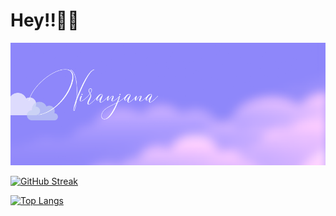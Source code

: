 # Hey!!👋🏾
![image](https://github.com/Niranjana123-art/Niranjana/blob/main/Niranjana.png)

[![GitHub Streak](http://github-readme-streak-stats.herokuapp.com?user=-Niranjana123-art&theme=dark&background=000000)](https://git.io/streak-stats)

[![Top Langs](https://github-readme-stats.vercel.app/api/top-langs/?username=-Niranjana123-art)](https://github.com/anuraghazra/github-readme-stats)
